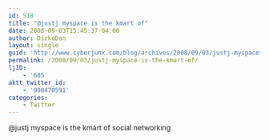 ```yaml
---
id: 518
title: "@justj myspace is the kmart of"
date: 2008-09-03T15:45:37-04:00
author: DizkoDan
layout: single
guid: 'http://www.cyberjunx.com/blog/archives/2008/09/03/justj-myspace-is-the-kmart-of/'
permalink: /2008/09/03/justj-myspace-is-the-kmart-of/
ljID:
    - '685'
aktt_twitter_id:
    - '908470591'
categories:
    - Twitter
---
```


@justj myspace is the kmart of social networking